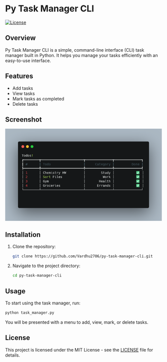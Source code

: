 # Py Task Manager CLI

[![License](https://img.shields.io/badge/license-MIT-blue.svg)](LICENSE)

## Overview

Py Task Manager CLI is a simple, command-line interface (CLI) task manager built in Python. It helps you manage your tasks efficiently with an easy-to-use interface. 

## Features

- Add tasks
- View tasks
- Mark tasks as completed
- Delete tasks

## Screenshot

![Py Task Manager CLI Screenshot](screenshot1.png)

## Installation

1. Clone the repository:
   ```bash
   git clone https://github.com/Vardhu2706/py-task-manager-cli.git
   ```

2. Navigate to the project directory:
   ```bash
   cd py-task-manager-cli
   ```

## Usage

To start using the task manager, run:
```bash
python task_manager.py
```

You will be presented with a menu to add, view, mark, or delete tasks.

## License

This project is licensed under the MIT License - see the [LICENSE](LICENSE) file for details.
